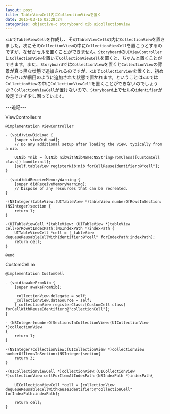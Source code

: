 ```yaml
---
layout: post
title: TableViewCell内にCollectionViewを置く
date: 2015-03-16 02:28:24
categories: objective-c storyboard xib uicollectionview
---
```

<!-- {% raw %} -->
<p><code>xib</code>で<code>TableViewCell</code>を作成し、その<code>TableViewCell</code>の内に<code>CollectionView</code>を置きました。次にその<code>CollectionView</code>の中に<code>CollectionViewCell</code>を置こうとするのですが、なぜかセルを置くことができません。<code>Storyboard</code>の<code>UIViewController</code>に<code>CollectionView</code>を置いて<code>CollectionViewCell</code>を置くと、ちゃんと置くことができます。また、<code>Storyboard</code>では<code>CollectionView</code>を置くと<code>CollectionView</code>の背景が真っ黒な状態で追加されるのですが、<code>xib</code>で<code>CollectionView</code>を置くと、初めからセルが網目のように追加された状態で置かれます。ということは<code>xib</code>では<code>CollectionView</code>の中に<code>CollectionViewCell</code>を置くことができないのでしょうか？<code>CollectionViewCell</code>が置けないので、<code>Storyboard</code>上でセルの<code>identifier</code>が設定できず少し困っています。</p>

<p>---追記---</p>

<p>ViewController.m</p>

<pre><code>@implementation ViewController

- (void)viewDidLoad {
    [super viewDidLoad];
    // Do any additional setup after loading the view, typically from a nib.

    UINib *nib = [UINib nibWithNibName:NSStringFromClass([CustomCell class]) bundle:nil];
    [self.tableView registerNib:nib forCellReuseIdentifier:@"cell"];
}

- (void)didReceiveMemoryWarning {
    [super didReceiveMemoryWarning];
    // Dispose of any resources that can be recreated.
}

-(NSInteger)tableView:(UITableView *)tableView numberOfRowsInSection:(NSInteger)section {
    return 1;
}

-(UITableViewCell *)tableView: (UITableView *)tableView cellForRowAtIndexPath:(NSIndexPath *)indexPath {
    UITableViewCell *cell = [_tableView dequeueReusableCellWithIdentifier:@"cell" forIndexPath:indexPath];
    return cell;
}

@end
</code></pre>

<p>CustomCell.m</p>

<pre><code>@implementation CustomCell

- (void)awakeFromNib {
    [super awakeFromNib];

    _collectionView.delegate = self;
    _collectionView.dataSource = self;
    [_collectionView registerClass:[CustomCell class] forCellWithReuseIdentifier:@"collectionCell"];
}

- (NSInteger)numberOfSectionsInCollectionView:(UICollectionView *)collectionView
{
    return 1;
}

-(NSInteger)collectionView:(UICollectionView *)collectionView numberOfItemsInSection:(NSInteger)section{
    return 3;
}

-(UICollectionViewCell *)collectionView:(UICollectionView *)collectionView cellForItemAtIndexPath:(NSIndexPath *)indexPath{

    UICollectionViewCell *cell = [collectionView dequeueReusableCellWithReuseIdentifier:@"collectionCell" forIndexPath:indexPath];

    return cell;
}
</code></pre>
<!-- {% endraw %} -->
